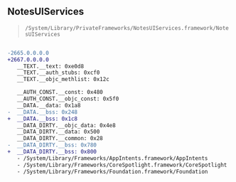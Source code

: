 ## NotesUIServices

> `/System/Library/PrivateFrameworks/NotesUIServices.framework/NotesUIServices`

```diff

-2665.0.0.0.0
+2667.0.0.0.0
   __TEXT.__text: 0xe0d8
   __TEXT.__auth_stubs: 0xcf0
   __TEXT.__objc_methlist: 0x12c

   __AUTH_CONST.__const: 0x480
   __AUTH_CONST.__objc_const: 0x5f0
   __DATA.__data: 0x1a8
-  __DATA.__bss: 0x248
+  __DATA.__bss: 0x1c8
   __DATA_DIRTY.__objc_data: 0x4e8
   __DATA_DIRTY.__data: 0x500
   __DATA_DIRTY.__common: 0x28
-  __DATA_DIRTY.__bss: 0x780
+  __DATA_DIRTY.__bss: 0x800
   - /System/Library/Frameworks/AppIntents.framework/AppIntents
   - /System/Library/Frameworks/CoreSpotlight.framework/CoreSpotlight
   - /System/Library/Frameworks/Foundation.framework/Foundation

```
